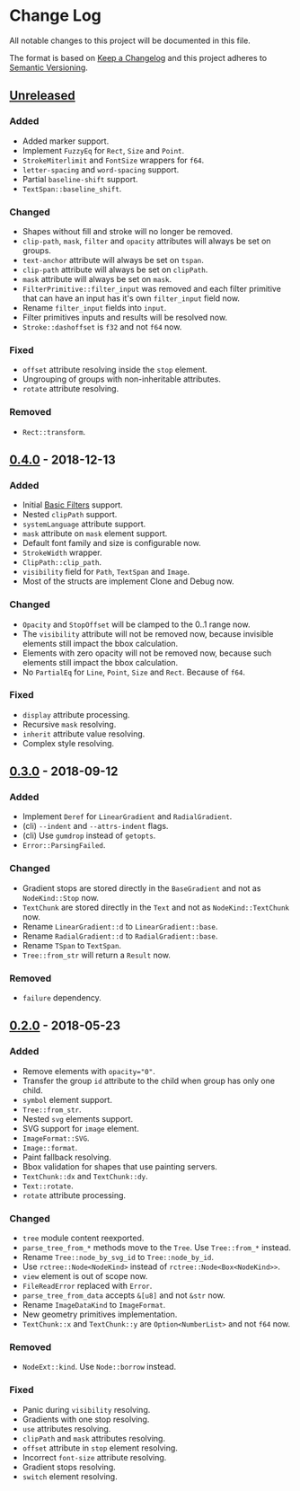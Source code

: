 # Change Log
All notable changes to this project will be documented in this file.

The format is based on [Keep a Changelog](http://keepachangelog.com/)
and this project adheres to [Semantic Versioning](http://semver.org/).

## [Unreleased]
### Added
- Added marker support.
- Implement `FuzzyEq` for `Rect`, `Size` and `Point`.
- `StrokeMiterlimit` and `FontSize` wrappers for `f64`.
- `letter-spacing` and `word-spacing` support.
- Partial `baseline-shift` support.
- `TextSpan::baseline_shift`.

### Changed
- Shapes without fill and stroke will no longer be removed.
- `clip-path`, `mask`, `filter` and `opacity` attributes will always be set on groups.
- `text-anchor` attribute will always be set on `tspan`.
- `clip-path` attribute will always be set on `clipPath`.
- `mask` attribute will always be set on `mask`.
- `FilterPrimitive::filter_input` was removed and each filter primitive that can
  have an input has it's own `filter_input` field now.
- Rename `filter_input` fields into `input`.
- Filter primitives inputs and results will be resolved now.
- `Stroke::dashoffset` is `f32` and not `f64` now.

### Fixed
- `offset` attribute resolving inside the `stop` element.
- Ungrouping of groups with non-inheritable attributes.
- `rotate` attribute resolving.

### Removed
- `Rect::transform`.

## [0.4.0] - 2018-12-13
### Added
- Initial [Basic Filters](http://www.w3.org/TR/SVG11/feature#BasicFilter) support.
- Nested `clipPath` support.
- `systemLanguage` attribute support.
- `mask` attribute on `mask` element support.
- Default font family and size is configurable now.
- `StrokeWidth` wrapper.
- `ClipPath::clip_path`.
- `visibility` field for `Path`, `TextSpan` and `Image`.
- Most of the structs are implement Clone and Debug now.

### Changed
- `Opacity` and `StopOffset` will be clamped to the 0..1 range now.
- The `visibility` attribute will not be removed now,
  because invisible elements still impact the bbox calculation.
- Elements with zero opacity will not be removed now,
  because such elements still impact the bbox calculation.
- No `PartialEq` for `Line`, `Point`, `Size` and `Rect`. Because of `f64`.

### Fixed
- `display` attribute processing.
- Recursive `mask` resolving.
- `inherit` attribute value resolving.
- Complex style resolving.

## [0.3.0] - 2018-09-12
### Added
- Implement `Deref` for `LinearGradient` and `RadialGradient`.
- (cli) `--indent` and `--attrs-indent` flags.
- (cli) Use `gumdrop` instead of `getopts`.
- `Error::ParsingFailed`.

### Changed
- Gradient stops are stored directly in the `BaseGradient` and not as `NodeKind::Stop` now.
- `TextChunk` are stored directly in the `Text` and not as `NodeKind::TextChunk` now.
- Rename `LinearGradient::d` to `LinearGradient::base`.
- Rename `RadialGradient::d` to `RadialGradient::base`.
- Rename `TSpan` to `TextSpan`.
- `Tree::from_str` will return a `Result` now.

### Removed
- `failure` dependency.

## [0.2.0] - 2018-05-23
### Added
- Remove elements with `opacity="0"`.
- Transfer the group `id` attribute to the child when group has only one child.
- `symbol` element support.
- `Tree::from_str`.
- Nested `svg` elements support.
- SVG support for `image` element.
- `ImageFormat::SVG`.
- `Image::format`.
- Paint fallback resolving.
- Bbox validation for shapes that use painting servers.
- `TextChunk::dx` and `TextChunk::dy`.
- `Text::rotate`.
- `rotate` attribute processing.

### Changed
- `tree` module content reexported.
- `parse_tree_from_*` methods move to the `Tree`. Use `Tree::from_*` instead.
- Rename `Tree::node_by_svg_id` to `Tree::node_by_id`.
- Use `rctree::Node<NodeKind>` instead of `rctree::Node<Box<NodeKind>>`.
- `view` element is out of scope now.
- `FileReadError` replaced with `Error`.
- `parse_tree_from_data` accepts `&[u8]` and not `&str` now.
- Rename `ImageDataKind` to `ImageFormat`.
- New geometry primitives implementation.
- `TextChunk::x` and `TextChunk::y` are `Option<NumberList>` and not `f64` now.

### Removed
- `NodeExt::kind`. Use `Node::borrow` instead.

### Fixed
- Panic during `visibility` resolving.
- Gradients with one stop resolving.
- `use` attributes resolving.
- `clipPath` and `mask` attributes resolving.
- `offset` attribute in `stop` element resolving.
- Incorrect `font-size` attribute resolving.
- Gradient stops resolving.
- `switch` element resolving.

[Unreleased]: https://github.com/RazrFalcon/usvg/compare/v0.4.0...HEAD
[0.4.0]: https://github.com/RazrFalcon/usvg/compare/v0.3.0...v0.4.0
[0.3.0]: https://github.com/RazrFalcon/usvg/compare/v0.2.0...v0.3.0
[0.2.0]: https://github.com/RazrFalcon/usvg/compare/v0.1.1...v0.2.0
